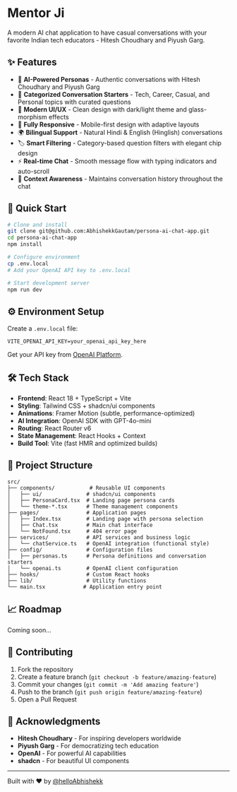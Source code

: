 # Mentor Ji

A modern AI chat application to have casual conversations with your favorite Indian tech educators - Hitesh Choudhary and Piyush Garg.

## ✨ Features

- 🤖 **AI-Powered Personas** - Authentic conversations with Hitesh Choudhary and Piyush Garg
- 💬 **Categorized Conversation Starters** - Tech, Career, Casual, and Personal topics with curated questions
- 🎨 **Modern UI/UX** - Clean design with dark/light theme and glass-morphism effects
- 📱 **Fully Responsive** - Mobile-first design with adaptive layouts
- 🌍 **Bilingual Support** - Natural Hindi & English (Hinglish) conversations
- 🏷️ **Smart Filtering** - Category-based question filters with elegant chip design
- ⚡ **Real-time Chat** - Smooth message flow with typing indicators and auto-scroll
- 🎯 **Context Awareness** - Maintains conversation history throughout the chat

## 🚀 Quick Start

```bash
# Clone and install
git clone git@github.com:AbhishekkGautam/persona-ai-chat-app.git
cd persona-ai-chat-app
npm install

# Configure environment
cp .env.local
# Add your OpenAI API key to .env.local

# Start development server
npm run dev
```

## ⚙️ Environment Setup

Create a `.env.local` file:

```env
VITE_OPENAI_API_KEY=your_openai_api_key_here
```

Get your API key from [OpenAI Platform](https://platform.openai.com/api-keys).

## 🛠️ Tech Stack

- **Frontend**: React 18 + TypeScript + Vite
- **Styling**: Tailwind CSS + shadcn/ui components
- **Animations**: Framer Motion (subtle, performance-optimized)
- **AI Integration**: OpenAI SDK with GPT-4o-mini
- **Routing**: React Router v6
- **State Management**: React Hooks + Context
- **Build Tool**: Vite (fast HMR and optimized builds)

## 📁 Project Structure

```
src/
├── components/           # Reusable UI components
│   ├── ui/              # shadcn/ui components
│   ├── PersonaCard.tsx  # Landing page persona cards
│   └── theme-*.tsx      # Theme management components
├── pages/               # Application pages
│   ├── Index.tsx        # Landing page with persona selection
│   ├── Chat.tsx         # Main chat interface
│   └── NotFound.tsx     # 404 error page
├── services/            # API services and business logic
│   └── chatService.ts   # OpenAI integration (functional style)
├── config/              # Configuration files
│   ├── personas.ts      # Persona definitions and conversation starters
│   └── openai.ts        # OpenAI client configuration
├── hooks/               # Custom React hooks
├── lib/                 # Utility functions
└── main.tsx            # Application entry point
```

## 📈 Roadmap

Coming soon...

## 🤝 Contributing

1. Fork the repository
2. Create a feature branch (`git checkout -b feature/amazing-feature`)
3. Commit your changes (`git commit -m 'Add amazing feature'`)
4. Push to the branch (`git push origin feature/amazing-feature`)
5. Open a Pull Request

## 🙏 Acknowledgments

- **Hitesh Choudhary** - For inspiring developers worldwide
- **Piyush Garg** - For democratizing tech education
- **OpenAI** - For powerful AI capabilities
- **shadcn** - For beautiful UI components

---

Built with ❤️ by [@helloAbhishekk](https://twitter.com/helloAbhishekk)
